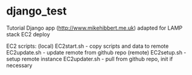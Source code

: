 django_test
===========

Tutorial Django app (http://www.mikehibbert.me.uk) adapted for LAMP stack EC2 deploy

EC2 scripts:
(local)
	EC2start.sh - copy scripts and data to remote
	EC2update.sh - update remote from github repo
(remote)
	EC2setup.sh - setup remote instance
	EC2updater.sh - pull from github repo, init if necessary

